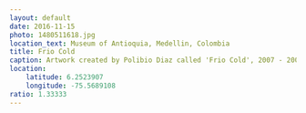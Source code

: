 ```yaml
---
layout: default
date: 2016-11-15
photo: 1480511618.jpg
location_text: Museum of Antioquia, Medellin, Colombia
title: Frio Cold
caption: Artwork created by Polibio Diaz called 'Frio Cold', 2007 - 2008.
location:
    latitude: 6.2523907
    longitude: -75.5689108
ratio: 1.33333
---
```


